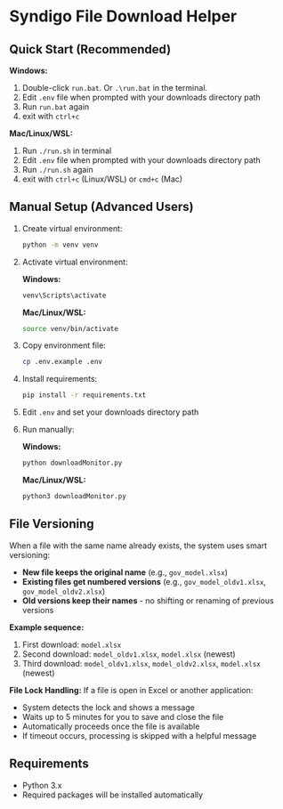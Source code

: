 # Syndigo File Download Helper

## Quick Start (Recommended)

**Windows:**
1. Double-click `run.bat`. Or `.\run.bat` in the terminal.
2. Edit `.env` file when prompted with your downloads directory path
3. Run `run.bat` again
4. exit with `ctrl+c`

**Mac/Linux/WSL:**
1. Run `./run.sh` in terminal
2. Edit `.env` file when prompted with your downloads directory path  
3. Run `./run.sh` again
4. exit with `ctrl+c` (Linux/WSL) or `cmd+c` (Mac)

## Manual Setup (Advanced Users)

1. Create virtual environment:
   ```bash
   python -m venv venv
   ```

2. Activate virtual environment:
   
   **Windows:**
   ```cmd
   venv\Scripts\activate
   ```
   
   **Mac/Linux/WSL:**
   ```bash
   source venv/bin/activate
   ```

3. Copy environment file:
   ```bash
   cp .env.example .env
   ```

4. Install requirements:
   ```bash
   pip install -r requirements.txt
   ```

5. Edit `.env` and set your downloads directory path

6. Run manually:

   **Windows:**
   ```cmd
   python downloadMonitor.py
   ```

   **Mac/Linux/WSL:**
   ```bash
   python3 downloadMonitor.py
   ```

## File Versioning

When a file with the same name already exists, the system uses smart versioning:

- **New file keeps the original name** (e.g., `gov_model.xlsx`)
- **Existing files get numbered versions** (e.g., `gov_model_oldv1.xlsx`, `gov_model_oldv2.xlsx`)
- **Old versions keep their names** - no shifting or renaming of previous versions

**Example sequence:**
1. First download: `model.xlsx`
2. Second download: `model_oldv1.xlsx`, `model.xlsx` (newest)
3. Third download: `model_oldv1.xlsx`, `model_oldv2.xlsx`, `model.xlsx` (newest)

**File Lock Handling:**
If a file is open in Excel or another application:
- System detects the lock and shows a message
- Waits up to 5 minutes for you to save and close the file
- Automatically proceeds once the file is available
- If timeout occurs, processing is skipped with a helpful message

## Requirements

- Python 3.x
- Required packages will be installed automatically
